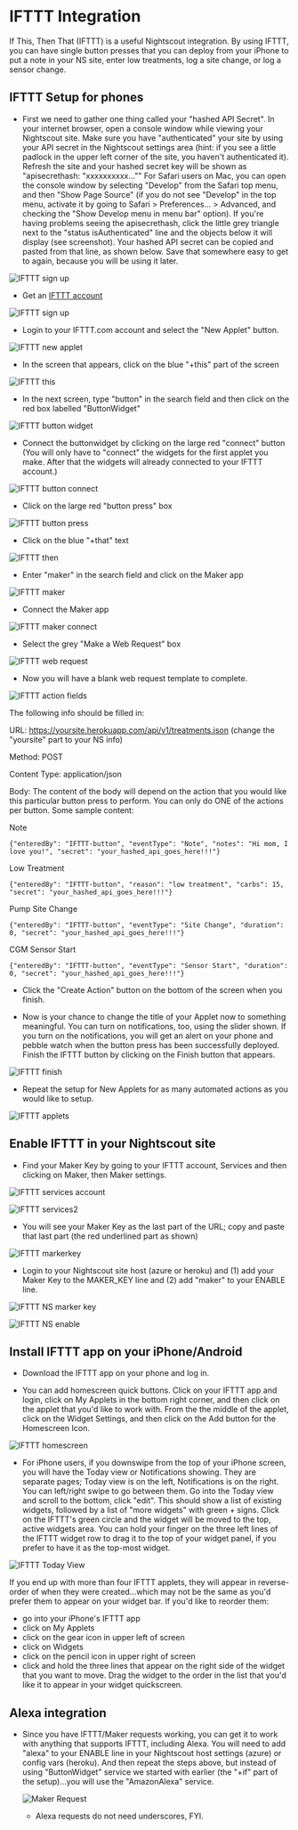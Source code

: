 # IFTTT Integration

If This, Then That (IFTTT) is a useful Nightscout integration.  By using IFTTT, you can have single button presses that you can deploy from your iPhone to put a note in your NS site, enter low treatments, log a site change, or log a sensor change. 


## IFTTT Setup for phones

* First we need to gather one thing called your "hashed API Secret". In your internet browser, open a console window while viewing your Nightscout site.  Make sure you have "authenticated" your site by using your API secret in the Nightscout settings area (hint: if you see a little padlock in the upper left corner of the site, you haven't authenticated it).  Refresh the site and your hashed secret key will be shown as "apisecrethash: "xxxxxxxxxx...""  For Safari users on Mac, you can open the console window by selecting "Develop" from the Safari top menu, and then "Show Page Source" (if you do not see "Develop" in the top menu, activate it by going to Safari > Preferences... > Advanced, and checking the "Show Develop menu in menu bar" option).  If you're having problems seeing the apisecrethash, click the little grey triangle next to the "status isAuthenticated" line and the objects below it will display (see screenshot).  Your hashed API secret can be copied and pasted from that line, as shown below.  Save that somewhere easy to get to again, because you will be using it later.

![IFTTT sign up](img/hashed_API.png)

* Get an [IFTTT account](https://ifttt.com/join) 

![IFTTT sign up](img/IFTTT_signup.png)

* Login to your IFTTT.com account and select the "New Applet" button.

![IFTTT new applet](img/IFTTT_newapplet.png)

* In the screen that appears, click on the blue "+this" part of the screen

![IFTTT this](img/IFTTT_this.png)

* In the next screen, type "button" in the search field and then click on the red box labelled "ButtonWidget"

![IFTTT button widget](img/IFTTT_button.png)

* Connect the buttonwidget by clicking on the large red "connect" button (You will only have to "connect" the widgets for the first applet you make.  After that the widgets will already connected to your IFTTT account.)

![IFTTT button connect](img/IFTTT_connect1.png)

* Click on the large red "button press" box 

![IFTTT button press](img/IFTTT_buttonpress.png)

* Click on the blue "+that" text

![IFTTT then](img/IFTTT_that.png)

* Enter "maker" in the search field and click on the Maker app

![IFTTT maker](img/IFTTT_maker.png)

* Connect the Maker app

![IFTTT maker connect](img/IFTTT_connect2.png)

* Select the grey "Make a Web Request" box

![IFTTT web request](img/IFTTT_webrequest.png)

*  Now you will have a blank web request template to complete.  

![IFTTT action fields](img/IFTTT_actionfields.png)

The following info should be filled in:

URL: https://yoursite.herokuapp.com/api/v1/treatments.json (change the "yoursite" part to your NS info)

Method: POST

Content Type: application/json

Body:  The content of the body will depend on the action that you would like this particular button press to perform.  You can only do ONE of the actions per button.  Some sample content:

Note
```
{"enteredBy": "IFTTT-button", "eventType": "Note", "notes": "Hi mom, I love you!", "secret": "your_hashed_api_goes_here!!!"}
```
Low Treatment
```
{"enteredBy": "IFTTT-button", "reason": "low treatment", "carbs": 15, "secret": "your_hashed_api_goes_here!!!"}
```
Pump Site Change
```
{"enteredBy": "IFTTT-button", "eventType": "Site Change", "duration": 0, "secret": "your_hashed_api_goes_here!!!"}
```
CGM Sensor Start
```
{"enteredBy": "IFTTT-button", "eventType": "Sensor Start", "duration": 0, "secret": "your_hashed_api_goes_here!!!"}
```

* Click the "Create Action" button on the bottom of the screen when you finish.


* Now is your chance to change the title of your Applet now to something meaningful.  You can turn on notifications, too, using the slider shown.  If you turn on the notifications, you will get an alert on your phone and pebble watch when the button press has been successfully deployed.  Finish the IFTTT button by clicking on the Finish button that appears.  

![IFTTT finish](img/IFTTT_finish.png)

* Repeat the setup for New Applets for as many automated actions as you would like to setup.

![IFTTT applets](img/IFTTT_applets.png)

## Enable IFTTT in your Nightscout site

* Find your Maker Key by going to your IFTTT account, Services and then clicking on Maker, then Maker settings.

![IFTTT services account](img/IFTTT_services.png)

![IFTTT services2](img/IFTTT_services2.png)

* You will see your Maker Key as the last part of the URL; copy and paste that last part (the red underlined part as shown)

![IFTTT markerkey](img/IFTTT_makerkey.png)

* Login to your Nightscout site host (azure or heroku) and (1) add your Maker Key to the MAKER_KEY line and (2) add "maker" to your ENABLE line.

![IFTTT NS marker key](img/IFTTT_NSkey.png)

![IFTTT NS enable](img/IFTTT_enable.png)

## Install IFTTT app on your iPhone/Android

* Download the IFTTT app on your phone and log in.

* You can add homescreen quick buttons.  Click on your IFTTT app and login, click on My Applets in the bottom right corner, and then click on the applet that you'd like to work with.  From the the middle of the applet, click on the Widget Settings, and then click on the Add button for the Homescreen Icon.

![IFTTT homescreen](img/IFTTT_homescreen.PNG)

* For iPhone users, if you downswipe from the top of your iPhone screen, you will have the Today view or Notifications showing.  They are separate pages; Today view is on the left, Notifications is on the right.  You can left/right swipe to go between them.  Go into the Today view and scroll to the bottom, click "edit". This should show a list of existing widgets, followed by a list of "more widgets" with green + signs.  Click on the IFTTT's green circle and the widget will be moved to the top, active widgets area.  You can hold your finger on the three left lines of the IFTTT widget row to drag it to the top of your widget panel, if you prefer to have it as the top-most widget. 

![IFTTT Today View](img/IFTTT_today.PNG)

If you end up with more than four IFTTT applets, they will appear in reverse-order of when they were created...which may not be the same as you'd prefer them to appear on your widget bar.  If you'd like to reorder them:

  * go into your iPhone's IFTTT app
  * click on My Applets
  * click on the gear icon in upper left of screen
  * click on Widgets
  * click on the pencil icon in upper right of screen
  * click and hold the three lines that appear on the right side of the widget that you want to move.  Drag the widget to the order in the list that you'd like it to appear in your widget quickscreen.

## Alexa integration
* Since you have IFTTT/Maker requests working, you can get it to work with anything that supports IFTTT, including Alexa. You will need to add "alexa" to your ENABLE line in your Nightscout host settings (azure) or config vars (heroku).  And then repeat the steps above, but instead of using "ButtonWidget" service we started with earlier (the "+if" part of the setup)...you will use the "AmazonAlexa" service.

  ![Maker Request](img/alexa_maker.png)
  * Alexa requests do not need underscores, FYI.
